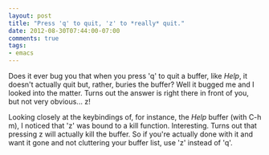 ```yaml
---
layout: post
title: "Press 'q' to quit, 'z' to *really* quit."
date: 2012-08-30T07:44:00-07:00
comments: true
tags:
- emacs
---
```

Does it ever bug you that when you press 'q' to quit a buffer, like *Help*, it doesn't actually quit but, rather, buries the buffer? Well it bugged me and I looked into the matter. Turns out the answer is right there in front of you, but not very obvious... z!
<!--more-->
Looking closely at the keybindings of, for instance, the *Help* buffer (with C-h m), I noticed that 'z' was bound to a kill function. Interesting. Turns out that pressing z will actually kill the buffer. So if you're actually done with it and want it gone and not cluttering your buffer list, use 'z'  instead of 'q'.
